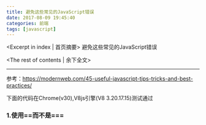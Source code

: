 ```yaml
---
title: 避免这些常见的JavaScript错误
date: 2017-08-09 19:45:40
categories: 前端
tags: [javascript]
---
```

<Excerpt in index | 首页摘要> 
避免这些常见的JavaScript错误
<!-- more -->
<The rest of contents | 余下全文>

-----
参考：https://modernweb.com/45-useful-javascript-tips-tricks-and-best-practices/


下面的代码在Chrome(v30),V8js引擎(V8 3.20.17.15)测试通过
### 1.使用==而不是===